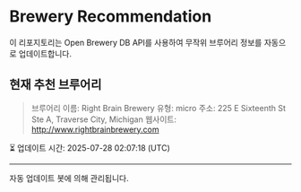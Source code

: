 # Brewery Recommendation

이 리포지토리는 Open Brewery DB API를 사용하여 무작위 브루어리 정보를 자동으로 업데이트합니다.

## 현재 추천 브루어리
> 브루어리 이름: Right Brain Brewery
유형: micro
주소: 225 E Sixteenth St Ste A, Traverse City, Michigan
웹사이트: http://www.rightbrainbrewery.com

⏳ 업데이트 시간: 2025-07-28 02:07:18 (UTC)

---
자동 업데이트 봇에 의해 관리됩니다.